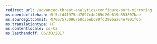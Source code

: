 ```yaml
---
redirect_url: /advanced-threat-analytics/configure-port-mirroring
ms.openlocfilehash: 6f5cfd41975ad7097c4d265d26e619d853807bae
ms.sourcegitcommit: 470675730967e0c36ebc90fc399baa64e7901f6b
ms.translationtype: HT
ms.contentlocale: cs-CZ
ms.lasthandoff: 06/30/2017
---
```


